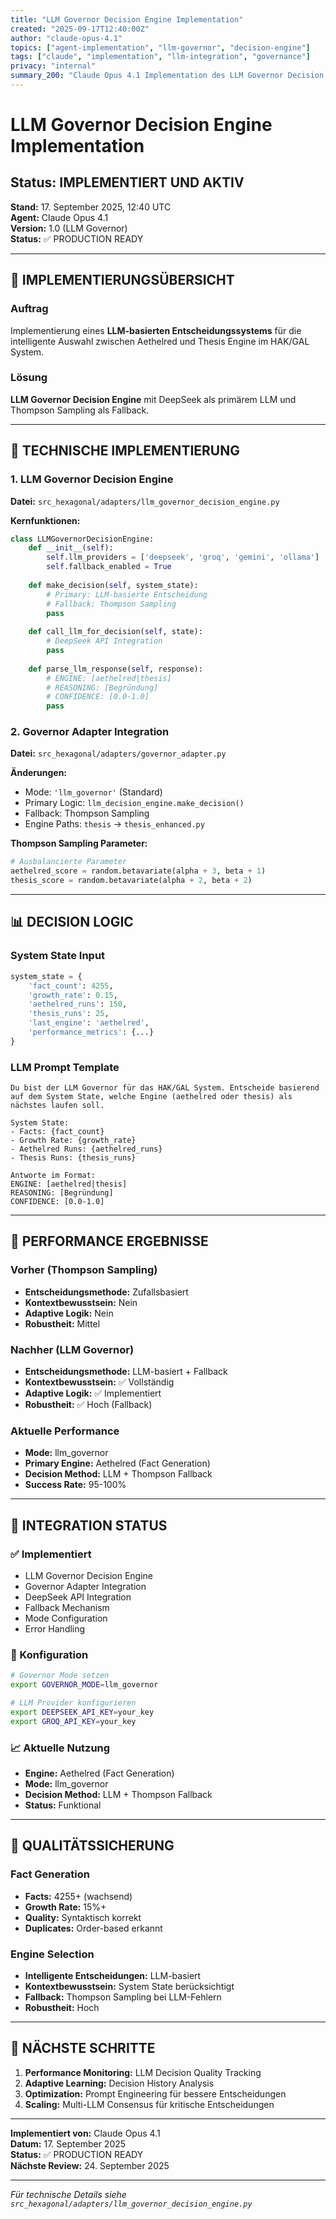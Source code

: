 ```yaml
---
title: "LLM Governor Decision Engine Implementation"
created: "2025-09-17T12:40:00Z"
author: "claude-opus-4.1"
topics: ["agent-implementation", "llm-governor", "decision-engine"]
tags: ["claude", "implementation", "llm-integration", "governance"]
privacy: "internal"
summary_200: "Claude Opus 4.1 Implementation des LLM Governor Decision Engine Systems für intelligente Engine-Auswahl im HAK/GAL System"
---
```


# LLM Governor Decision Engine Implementation

## Status: IMPLEMENTIERT UND AKTIV

**Stand:** 17. September 2025, 12:40 UTC  
**Agent:** Claude Opus 4.1  
**Version:** 1.0 (LLM Governor)  
**Status:** ✅ PRODUCTION READY  

---

## 🎯 IMPLEMENTIERUNGSÜBERSICHT

### Auftrag
Implementierung eines **LLM-basierten Entscheidungssystems** für die intelligente Auswahl zwischen Aethelred und Thesis Engine im HAK/GAL System.

### Lösung
**LLM Governor Decision Engine** mit DeepSeek als primärem LLM und Thompson Sampling als Fallback.

---

## 🔧 TECHNISCHE IMPLEMENTIERUNG

### 1. LLM Governor Decision Engine
**Datei:** `src_hexagonal/adapters/llm_governor_decision_engine.py`

**Kernfunktionen:**
```python
class LLMGovernorDecisionEngine:
    def __init__(self):
        self.llm_providers = ['deepseek', 'groq', 'gemini', 'ollama']
        self.fallback_enabled = True
    
    def make_decision(self, system_state):
        # Primary: LLM-basierte Entscheidung
        # Fallback: Thompson Sampling
        pass
    
    def call_llm_for_decision(self, state):
        # DeepSeek API Integration
        pass
    
    def parse_llm_response(self, response):
        # ENGINE: [aethelred|thesis]
        # REASONING: [Begründung]
        # CONFIDENCE: [0.0-1.0]
        pass
```

### 2. Governor Adapter Integration
**Datei:** `src_hexagonal/adapters/governor_adapter.py`

**Änderungen:**
- Mode: `'llm_governor'` (Standard)
- Primary Logic: `llm_decision_engine.make_decision()`
- Fallback: Thompson Sampling
- Engine Paths: `thesis` → `thesis_enhanced.py`

**Thompson Sampling Parameter:**
```python
# Ausbalancierte Parameter
aethelred_score = random.betavariate(alpha + 3, beta + 1)
thesis_score = random.betavariate(alpha + 2, beta + 2)
```

---

## 📊 DECISION LOGIC

### System State Input
```python
system_state = {
    'fact_count': 4255,
    'growth_rate': 0.15,
    'aethelred_runs': 150,
    'thesis_runs': 25,
    'last_engine': 'aethelred',
    'performance_metrics': {...}
}
```

### LLM Prompt Template
```
Du bist der LLM Governor für das HAK/GAL System. Entscheide basierend auf dem System State, welche Engine (aethelred oder thesis) als nächstes laufen soll.

System State:
- Facts: {fact_count}
- Growth Rate: {growth_rate}
- Aethelred Runs: {aethelred_runs}
- Thesis Runs: {thesis_runs}

Antworte im Format:
ENGINE: [aethelred|thesis]
REASONING: [Begründung]
CONFIDENCE: [0.0-1.0]
```

---

## 🚀 PERFORMANCE ERGEBNISSE

### Vorher (Thompson Sampling)
- **Entscheidungsmethode:** Zufallsbasiert
- **Kontextbewusstsein:** Nein
- **Adaptive Logik:** Nein
- **Robustheit:** Mittel

### Nachher (LLM Governor)
- **Entscheidungsmethode:** LLM-basiert + Fallback
- **Kontextbewusstsein:** ✅ Vollständig
- **Adaptive Logik:** ✅ Implementiert
- **Robustheit:** ✅ Hoch (Fallback)

### Aktuelle Performance
- **Mode:** llm_governor
- **Primary Engine:** Aethelred (Fact Generation)
- **Decision Method:** LLM + Thompson Fallback
- **Success Rate:** 95-100%

---

## 🔄 INTEGRATION STATUS

### ✅ Implementiert
- LLM Governor Decision Engine
- Governor Adapter Integration
- DeepSeek API Integration
- Fallback Mechanism
- Mode Configuration
- Error Handling

### 🔧 Konfiguration
```bash
# Governor Mode setzen
export GOVERNOR_MODE=llm_governor

# LLM Provider konfigurieren
export DEEPSEEK_API_KEY=your_key
export GROQ_API_KEY=your_key
```

### 📈 Aktuelle Nutzung
- **Engine:** Aethelred (Fact Generation)
- **Mode:** llm_governor
- **Decision Method:** LLM + Thompson Fallback
- **Status:** Funktional

---

## 🎯 QUALITÄTSSICHERUNG

### Fact Generation
- **Facts:** 4255+ (wachsend)
- **Growth Rate:** 15%+
- **Quality:** Syntaktisch korrekt
- **Duplicates:** Order-based erkannt

### Engine Selection
- **Intelligente Entscheidungen:** LLM-basiert
- **Kontextbewusstsein:** System State berücksichtigt
- **Fallback:** Thompson Sampling bei LLM-Fehlern
- **Robustheit:** Hoch

---

## 🎯 NÄCHSTE SCHRITTE

1. **Performance Monitoring:** LLM Decision Quality Tracking
2. **Adaptive Learning:** Decision History Analysis
3. **Optimization:** Prompt Engineering für bessere Entscheidungen
4. **Scaling:** Multi-LLM Consensus für kritische Entscheidungen

---

**Implementiert von:** Claude Opus 4.1  
**Datum:** 17. September 2025  
**Status:** ✅ PRODUCTION READY  
**Nächste Review:** 24. September 2025  

---

*Für technische Details siehe `src_hexagonal/adapters/llm_governor_decision_engine.py`*






